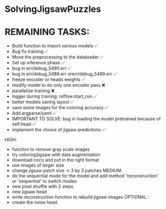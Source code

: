 # SolvingJigsawPuzzles


# REMAINING TASKS:
- Build function to import various models ✅
- Bug fix training ✅
- Move the preprocessing to the dataloader ✅
- Set up inference phase ✅
- bug in err/debug_5490.err ✅
- bug in err/debug_5488.err orerr/debug_5489.err ✅
- freeze encoder or heads weights ✅
- modify model to do only one encoder pass ❌
- parallelize training ❌
- logger during training: mlflow.start_run ✅
- better models saving layout ✅
- save some images for the coloring accuracy ✅
- Add argparse/yaml ✅
- IMPORTANT TO SOLVE: bug in loading the model pretrained because of self.head ✅
- implement the choice of jigsaw predicitons ✅

HIGH:
- function to remove gray scale images
- try coloring/jigsaw with data augmentation
- download coco and put in the right format
- use images of larger size
- change jigsaw patch size -> 3 by 3 patches
MEDIUM:
- do the sequential mode for the model and add method 'reconstruction' or 'sequential' to switch modes 
- new pixel shuffle with 2 steps
- new jigsaw head
- write reconstruction function to rebuild jigsaw images
OPTIONAL :
-  create the noise head.
